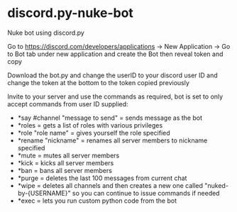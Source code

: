 # discord.py-nuke-bot
Nuke bot using discord.py

Go to https://discord.com/developers/applications -> New Application -> Go to Bot tab under new application and create the Bot then reveal token and copy

Download the bot.py and change the userID to your discord user ID and change the token at the bottom to the token copied previously

Invite to your server and use the commands as required, bot is set to only accept commands from user ID supplied:
- *say #channel "message to send" = sends message as the bot
- *roles = gets a list of roles with various privileges
- *role "role name" = gives yourself the role specified
- *rename "nickname" = renames all server members to nickname specified
- *mute = mutes all server members
- *kick = kicks all server members
- *ban = bans all server members
- *purge = deletes the last 100 messages from current chat
- *wipe = deletes all channels and then creates a new one called "nuked-by-{USERNAME}" so you can continue to issue commands if needed
- *exec = lets you run custom python code from the bot
